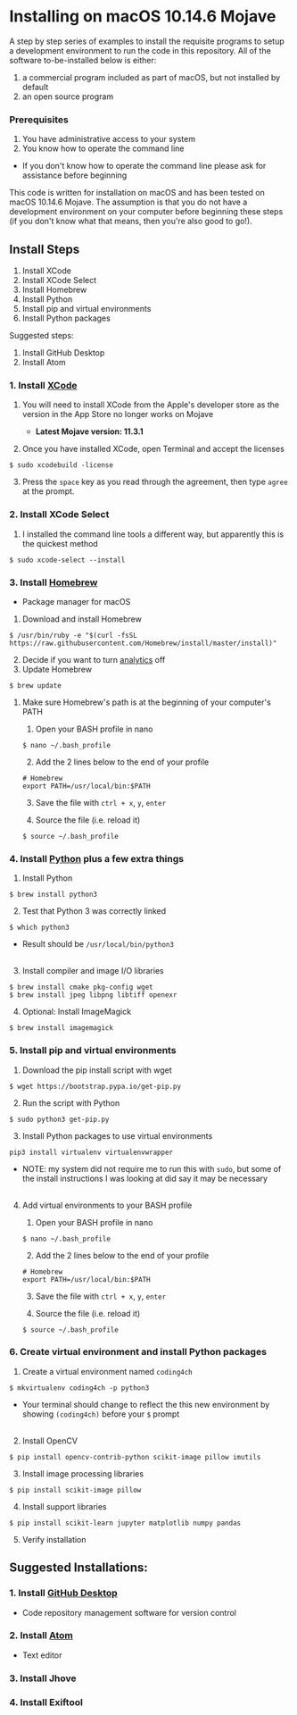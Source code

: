 # Installing on macOS 10.14.6 Mojave

A step by step series of examples to install the requisite programs to setup a development environment to run the code in this repository. All of the software to-be-installed below is either:
1. a commercial program included as part of macOS, but not installed by default
1. an open source program

### Prerequisites

1. You have administrative access to your system
1. You know how to operate the command line
  - If you don't know how to operate the command line please ask for assistance before beginning

This code is written for installation on macOS and has been tested on macOS 10.14.6 Mojave. The assumption is that you do not have a development environment on your computer before beginning these steps (if you don't know what that means, then you're also good to go!).


## Install Steps

1. Install XCode
1. Install XCode Select
1. Install Homebrew
1. Install Python
1. Install pip and virtual environments
1. Install Python packages

Suggested steps:
1. Install GitHub Desktop
1. Install Atom


### 1. Install [XCode](https://developer.apple.com/xcode/)
1. You will need to install XCode from the Apple's developer store as the version in the App Store no longer works on Mojave
   - **Latest Mojave version: 11.3.1**

2. Once you have installed XCode, open Terminal and accept the licenses
```
$ sudo xcodebuild -license
```
3. Press the `space` key as you read through the agreement, then type `agree` at the prompt.

### 2. Install XCode Select
1. I installed the command line tools a different way, but apparently this is the quickest method
```
$ sudo xcode-select --install
```


### 3. Install [Homebrew](https://brew.sh)
* Package manager for macOS
1. Download and install Homebrew
```
$ /usr/bin/ruby -e "$(curl -fsSL https://raw.githubusercontent.com/Homebrew/install/master/install)"
```
2. Decide if you want to turn [analytics](https://docs.brew.sh/Analytics) off
3. Update Homebrew
```
$ brew update
```
1. Make sure Homebrew's path is at the beginning of your computer's PATH

   1. Open your BASH profile in nano
   ```
   $ nano ~/.bash_profile
   ```
   2. Add the 2 lines below to the end of your profile
   ```
   # Homebrew
   export PATH=/usr/local/bin:$PATH
   ```
   3. Save the file with `ctrl + x`, `y`, `enter`

   4. Source the file (i.e. reload it)
   ```
   $ source ~/.bash_profile
   ```

### 4. Install [Python](https://python.org) plus a few extra things
1. Install Python
```
$ brew install python3
```
2. Test that Python 3 was correctly linked
```
$ which python3
```
   - Result should be `/usr/local/bin/python3`</br></br>
3. Install compiler and image I/O libraries
```
$ brew install cmake pkg-config wget
$ brew install jpeg libpng libtiff openexr
```
4. Optional: Install ImageMagick
```
$ brew install imagemagick
```

### 5. Install pip and virtual environments
1. Download the pip install script with wget
```
$ wget https://bootstrap.pypa.io/get-pip.py
```
2. Run the script with Python
```
$ sudo python3 get-pip.py
```
3. Install Python packages to use virtual environments
```
pip3 install virtualenv virtualenvwrapper
```
  - NOTE: my system did not require me to run this with `sudo`, but some of the install instructions I was looking at did say it may be necessary</br></br>
4. Add virtual environments to your BASH profile

   1. Open your BASH profile in nano
   ```
   $ nano ~/.bash_profile
   ```
   2. Add the 2 lines below to the end of your profile
   ```
   # Homebrew
   export PATH=/usr/local/bin:$PATH
   ```
   3. Save the file with `ctrl + x`, `y`, `enter`

   4. Source the file (i.e. reload it)
   ```
   $ source ~/.bash_profile
   ```

### 6. Create virtual environment and install Python packages
1. Create a virtual environment named `coding4ch`
```
$ mkvirtualenv coding4ch -p python3
```
   - Your terminal should change to reflect the this new environment by showing `(coding4ch)` before your `$` prompt</br></br>
2. Install OpenCV
```
$ pip install opencv-contrib-python scikit-image pillow imutils
```
3. Install image processing libraries
```
$ pip install scikit-image pillow
```
4. Install support libraries
```
$ pip install scikit-learn jupyter matplotlib numpy pandas
```
5. Verify installation

## Suggested Installations:

### 1. Install [GitHub Desktop](https://desktop.github.com)
* Code repository management software for version control


### 2. Install [Atom](https://atom.io)
* Text editor

### 3. Install Jhove
### 4. Install Exiftool
